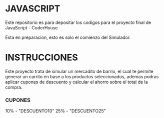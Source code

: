 # JAVASCRIPT
Este repositorio es para depositar los codigos para el proyecto final de JavaScript - CoderHouse 

Esta en preparacion, esto es solo el comienzo del Simulador.



<h1>INSTRUCCIONES</h1>

Este proyecto trata de simular un mercadito de barrio, el cual te permite generar un carrito en base a los productos seleccionados, ademas podras aplicar cupones de descuento y calcular el ahorro sobre el total de la compra.

<h3>CUPONES</h3>

10%  - "DESCUENTO10"
25%  - "DESCUENTO25"
